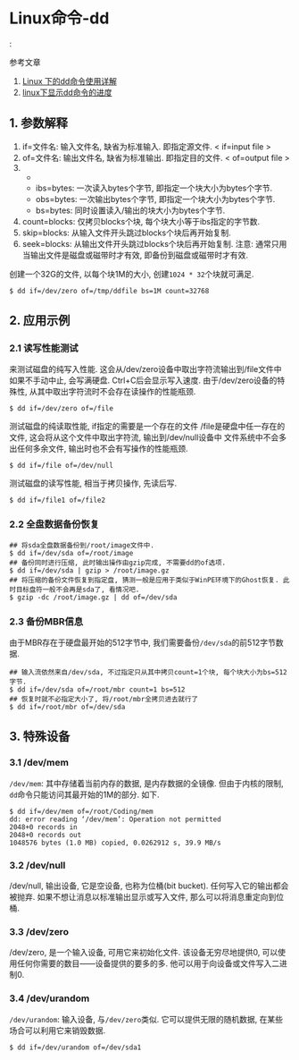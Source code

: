 # Linux命令-dd

<!tags!>: <!linux命令!>

参考文章

1. [Linux 下的dd命令使用详解](https://linux.cn/article-1429-1.html)
2. [linux下显示dd命令的进度](https://blog.csdn.net/xyz846/article/details/7367962)

## 1. 参数解释

1. if=文件名: 输入文件名, 缺省为标准输入. 即指定源文件. < if=input file >
2. of=文件名: 输出文件名, 缺省为标准输出. 即指定目的文件. < of=output file >
3. -
    - ibs=bytes: 一次读入bytes个字节, 即指定一个块大小为bytes个字节. 
    - obs=bytes: 一次输出bytes个字节, 即指定一个块大小为bytes个字节. 
    - bs=bytes: 同时设置读入/输出的块大小为bytes个字节. 
4. count=blocks: 仅拷贝blocks个块, 每个块大小等于ibs指定的字节数. 
5. skip=blocks: 从输入文件开头跳过blocks个块后再开始复制. 
6. seek=blocks: 从输出文件开头跳过blocks个块后再开始复制. 注意: 通常只用当输出文件是磁盘或磁带时才有效, 即备份到磁盘或磁带时才有效. 

创建一个32G的文件, 以每个块1M的大小, 创建`1024 * 32`个块就可满足. 

```
$ dd if=/dev/zero of=/tmp/ddfile bs=1M count=32768
```

## 2. 应用示例

### 2.1 读写性能测试

来测试磁盘的纯写入性能. 这会从/dev/zero设备中取出字符流输出到/file文件中
如果不手动中止, 会写满硬盘. Ctrl+C后会显示写入速度.
由于/dev/zero设备的特殊性, 从其中取出字符流时不会存在读操作的性能瓶颈.

```
$ dd if=/dev/zero of=/file 
```

测试磁盘的纯读取性能, if指定的需要是一个存在的文件
/file是硬盘中任一存在的文件, 这会将从这个文件中取出字符流, 输出到/dev/null设备中
文件系统中不会多出任何多余文件, 输出时也不会有写操作的性能瓶颈.

```
$ dd if=/file of=/dev/null 
```

测试磁盘的读写性能, 相当于拷贝操作, 先读后写.

```
$ dd if=/file1 of=/file2 
```

### 2.2 全盘数据备份恢复

```
## 将sda全盘数据备份到/root/image文件中.
$ dd if=/dev/sda of=/root/image
## 备份同时进行压缩, 此时输出操作由gzip完成, 不需要dd的of选项.
$ dd if=/dev/sda | gzip > /root/image.gz
## 将压缩的备份文件恢复到指定盘, 猜测一般是应用于类似于WinPE环境下的Ghost恢复. 此时目标盘符一般不会再是sda了, 看情况吧.
$ gzip -dc /root/image.gz | dd of=/dev/sda
```

### 2.3 备份MBR信息

由于MBR存在于硬盘最开始的512字节中, 我们需要备份`/dev/sda`的前512字节数据.

```
## 输入流依然来自/dev/sda, 不过指定只从其中拷贝count=1个块, 每个块大小为bs=512字节.
$ dd if=/dev/sda of=/root/mbr count=1 bs=512
## 恢复时就不必指定大小了, 将/root/mbr全拷贝进去就行了
$ dd if=/root/mbr of=/dev/sda
```

## 3. 特殊设备

### 3.1 /dev/mem

`/dev/mem`: 其中存储着当前内存的数据, 是内存数据的全镜像. 但由于内核的限制, `dd`命令只能访问其最开始的1M的部分. 如下.

```
$ dd if=/dev/mem of=/root/Coding/mem
dd: error reading ‘/dev/mem’: Operation not permitted
2048+0 records in
2048+0 records out
1048576 bytes (1.0 MB) copied, 0.0262912 s, 39.9 MB/s

```

### 3.2 /dev/null

/dev/null, 输出设备, 它是空设备, 也称为位桶(bit bucket). 任何写入它的输出都会被抛弃. 如果不想让消息以标准输出显示或写入文件, 那么可以将消息重定向到位桶. 

### 3.3 /dev/zero

/dev/zero, 是一个输入设备, 可用它来初始化文件. 该设备无穷尽地提供0, 可以使用任何你需要的数目——设备提供的要多的多. 他可以用于向设备或文件写入二进制0. 

### 3.4 /dev/urandom

`/dev/urandom`: 输入设备, 与`/dev/zero`类似. 它可以提供无限的随机数据, 在某些场合可以利用它来销毁数据.

```
$ dd if=/dev/urandom of=/dev/sda1
```
